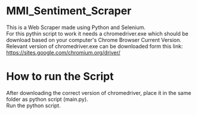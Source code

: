 # MMI_Sentiment_Scraper
This is a Web Scraper made using Python and Selenium. <br>
For this pythin script to work it needs a chromedriver.exe which should be download based on your computer's Chrome Browser Current Version. <br>
Relevant version of chromedriver.exe can be downloaded form this link: https://sites.google.com/chromium.org/driver/

<h1>How to run the Script</h1>
After downloading the correct version of chromedriver, place it in the same folder as python script (main.py). <br>
Run the python script.
